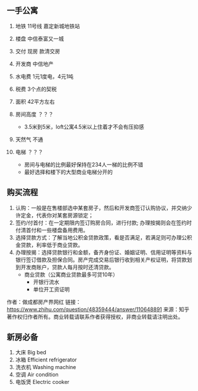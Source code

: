## 一手公寓
1. 地铁 11号线 嘉定新城地铁站

2. 楼盘  中信泰富又一城

4. 交付 现房 款清交房

5. 开发商 中信地产

6. 水电费 1元1度电，4元1吨

7. 税费 3个点的契税

8. 面积 42平方左右

9. 房间高度 ？？？
    - 3.5米到5米，loft公寓4.5米以上住着才不会有压抑感

10. 天然气  不通

11. 电梯 ？？？
    - 房间与电梯的比例最好保持在234人一梯的比例不错
    - 最好选择和楼下的大型商业电梯分开的

## 购买流程
1. 认购：一般是在售楼部选中某套房子，然后和开发商签订认购协议，并交纳少许定金，代表你对某套房源锁定；
2. 签约/付首付：在一定期限内签订购房合同，进行付款; 办理按揭则会在签约时付清首付和一些楼盘备用费用。
3. 选择贷款方式：了解当地公积金贷款政策，看是否满足，若满足则可办理公积金贷款，利率低于商业贷款。
4. 办理按揭：选择贷款银行和金额，备齐身份证、婚姻证明、信用证明等资料与银行签订借款及担保合同。房产完成交易后银行收到相关产权证明，将贷款划到开发商账户，贷款人每月按时还清贷款。
    - 商业贷款（公寓商业贷款最多可贷10年）
        - 开银行流水
        - 单位开工资证明

作者：做成都房产界网红
链接：https://www.zhihu.com/question/48359444/answer/110648891
来源：知乎
著作权归作者所有。商业转载请联系作者获得授权，非商业转载请注明出处。

## 新房必备
1. 大床 Big bed
2. 冰箱 Efficient refrigerator
3. 洗衣机 Washing machine
4. 空调 Air condition
5. 电饭煲 Electric cooker